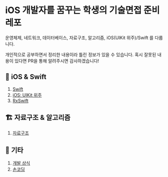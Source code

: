 # iOS 개발자를 꿈꾸는 학생의 기술면접 준비 레포

운영체제, 네트워크, 데이터베이스, 자료구조, 알고리즘, iOS(UIKit 위주)/Swift 를 다룹니다.

개인적으로 공부하면서 정리한 내용이라 틀린 정보가 있을 수 있습니다. 혹시 잘못된 내용이 있다면 PR을 통해 알려주시면 감사하겠습니다!

## 🍎 iOS & Swift

1. [Swift](https://github.com/yurrrri/ready-for-tech-interview/blob/main/iOS/Swift.md)
2. [iOS: UIKit 위주](https://github.com/yurrrri/ready-for-tech-interview/blob/main/iOS/iOS.md)
3. [RxSwift](https://github.com/yurrrri/ready-for-tech-interview/blob/main/iOS/rxswift.md)

## 🏗️ 자료구조 & 알고리즘

1. [자료구조](https://github.com/yurrrri/ready-for-tech-interview/blob/main/%08%EC%9E%90%EB%A3%8C%EA%B5%AC%EC%A1%B0%26%EC%95%8C%EA%B3%A0%EB%A6%AC%EC%A6%98/%EC%9E%90%EB%A3%8C%EA%B5%AC%EC%A1%B0.md)

## 🎸 기타

1. [개발 상식](https://github.com/yurrrri/ready-for-tech-interview/blob/main/ETC/%EA%B0%9C%EB%B0%9C%20%EA%B4%80%EB%A0%A8%20%EC%83%81%EC%8B%9D.md)
2. [손코딩](https://github.com/yurrrri/ready-for-tech-interview/blob/main/ETC/%EC%86%90%EC%BD%94%EB%94%A9.md)
